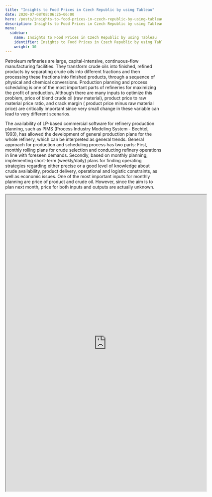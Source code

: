 ```yaml
---
title: "Insights to Food Prices in Czech Republic by using Tableau"
date: 2020-07-08T08:06:25+06:00
hero: /posts/insights-to-food-prices-in-czech-republic-by-using-tableau/tableau.jpg
description: Insights to Food Prices in Czech Republic by using Tableau
menu:
  sidebar:
    name: Insights to Food Prices in Czech Republic by using Tableau
    identifier: Insights to Food Prices in Czech Republic by using Tableau
    weight: 30
---
```

Petroleum refineries are large, capital-intensive, continuous-flow manufacturing facilities. 
They transform crude oils into finished, refined products by separating crude oils into different fractions and then processing these fractions into finished products, through a sequence of physical and chemical conversions. Production planning and process scheduling is one of the most important parts of refineries for maximizing the profit of production. 
Although there are many inputs to optimize this problem, price of blend crude oil (raw material), product price to raw material price ratio, and crack margin ( product price minus raw material price) are critically important since very small change in these variable can lead to very different scenarios.

The availability of LP-based commercial software for refinery production planning, such as PIMS (Process Industry Modeling System - Bechtel, 1993), has allowed the development of general production plans for the whole refinery, which can be interpreted as general trends. 
General approach for production and scheduling process has two parts: First, monthly rolling plans for crude selection and conducting refinery operations in line with foreseen demands. Secondly, based on monthly planning, implementing short-term (weekly/daily) plans for finding operating strategies regarding either precise or a good level of knowledge about crude availability, product delivery, operational and logistic constraints, as well as economic issues. One of the most important inputs for monthly planning are price of product and crude oil. However, since the aim is to plan next month, price for both inputs and outputs are actually unknown.

<iframe src="https://public.tableau.com/views/food-price/Story1?:showVizHome=no&:embed=true#3"
 width="645" height="955"></iframe>